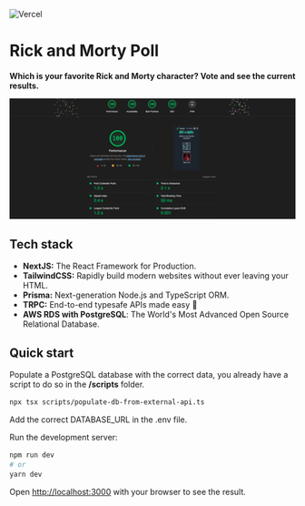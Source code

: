 ![Vercel](http://therealsujitk-vercel-badge.vercel.app/?app=rick-and-morty-poll)

# Rick and Morty Poll

**Which is your favorite Rick and Morty character? Vote and see the current results.**

![Alt text](./public/lighthouse-screenshot.png 'Lighthouse')

## Tech stack

- **NextJS:** The React Framework for Production.
- **TailwindCSS:** Rapidly build modern websites without ever leaving your HTML.
- **Prisma:** Next-generation Node.js and TypeScript ORM.
- **TRPC:** End-to-end typesafe APIs made easy :purple_heart:
- **AWS RDS with PostgreSQL**: The World's Most Advanced Open Source Relational Database.

## Quick start

Populate a PostgreSQL database with the correct data, you already have a script to do so in the **/scripts** folder.

```bash
npx tsx scripts/populate-db-from-external-api.ts
```

Add the correct DATABASE_URL in the .env file.

Run the development server:

```bash
npm run dev
# or
yarn dev
```

Open [http://localhost:3000](http://localhost:3000) with your browser to see the result.
